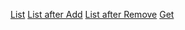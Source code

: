 [List](https://ibb.co/MMhq8dr)
[List after Add](https://ibb.co/p4vjCZf)
[List after Remove](https://ibb.co/DbWL0HQ)
[Get](https://ibb.co/16crMFQ)
